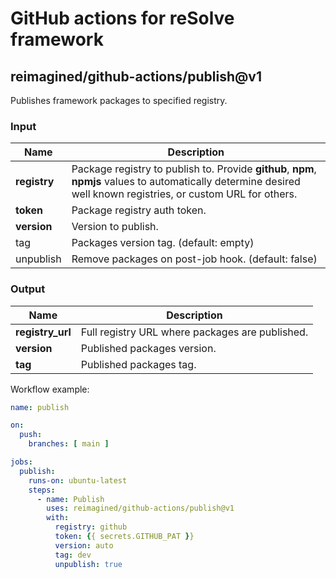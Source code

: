 # GitHub actions for reSolve framework 

## reimagined/github-actions/publish@v1

Publishes framework packages to specified registry. 

### Input

| Name | Description |
| ---- | ----------- |
| **registry** | Package registry to publish to. Provide **github**, **npm**, **npmjs** values to automatically determine desired well known registries, or custom URL for others. |
| **token** | Package registry auth token. |
| **version** | Version to publish. |
| tag | Packages version tag. (default: empty) |
| unpublish | Remove packages on post-job hook. (default: false) 

### Output

| Name | Description |
| ---- | ----------- |
| **registry_url** | Full registry URL where packages are published.  |
| **version** | Published packages version. |
| **tag** | Published packages tag. |



Workflow example:
```yaml
name: publish

on:
  push:
    branches: [ main ]

jobs:
  publish:
    runs-on: ubuntu-latest
    steps:
      - name: Publish
        uses: reimagined/github-actions/publish@v1
        with:
          registry: github
          token: {{ secrets.GITHUB_PAT }}
          version: auto
          tag: dev
          unpublish: true

```
